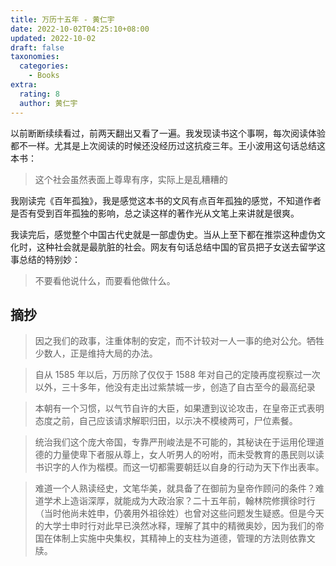 ```yaml
---
title: 万历十五年 - 黄仁宇
date: 2022-10-02T04:25:10+08:00
updated: 2022-10-02
draft: false
taxonomies:
  categories:
    - Books
extra:
  rating: 8
  author: 黄仁宇
---
```


以前断断续续看过，前两天翻出又看了一遍。我发现读书这个事啊，每次阅读体验都不一样。尤其是上次阅读的时候还没经历过这抗疫三年。王小波用这句话总结这本书：

> 这个社会虽然表面上尊卑有序，实际上是乱糟糟的

我刚读完《百年孤独》，我是感觉这本书的文风有点百年孤独的感觉，不知道作者是否有受到百年孤独的影响，总之读这样的著作光从文笔上来讲就是很爽。

我读完后，感觉整个中国古代史就是一部虚伪史。当从上至下都在推崇这种虚伪文化时，这种社会就是最肮脏的社会。网友有句话总结中国的官员把子女送去留学这事总结的特别妙：

> 不要看他说什么，而要看他做什么。

<!-- more -->

## 摘抄

> 因之我们的政事，注重体制的安定，而不计较对一人一事的绝对公允。牺牲少数人，正是维持大局的办法。

> 自从 1585 年以后，万历除了仅仅于 1588 年对自己的定陵再度视察过一次以外，三十多年，他没有走出过紫禁城一步，创造了自古至今的最高纪录

> 本朝有一个习惯，以气节自许的大臣，如果遭到议论攻击，在皇帝正式表明态度之前，自己应该请求解职归田，以示决不模棱两可，尸位素餐。

> 统治我们这个庞大帝国，专靠严刑峻法是不可能的，其秘诀在于运用伦理道德的力量使卑下者服从尊上，女人听男人的吩咐，而未受教育的愚民则以读书识字的人作为楷模。而这一切都需要朝廷以自身的行动为天下作出表率。

> 难道一个人熟读经史，文笔华美，就具备了在御前为皇帝作顾问的条件？难道学术上造诣深厚，就能成为大政治家？二十五年前，翰林院修撰徐时行（当时他尚未姓申，仍袭用外祖徐姓）也曾对这些问题发生疑惑。但是今天的大学士申时行对此早已涣然冰释，理解了其中的精微奥妙，因为我们的帝国在体制上实施中央集权，其精神上的支柱为道德，管理的方法则依靠文牍。
